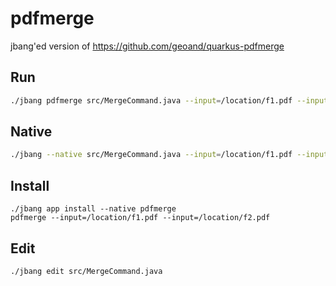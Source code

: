 # pdfmerge

jbang'ed version of https://github.com/geoand/quarkus-pdfmerge

## Run

```bash
./jbang pdfmerge src/MergeCommand.java --input=/location/f1.pdf --input=/location/f2.pdf
```

## Native

```bash
./jbang --native src/MergeCommand.java --input=/location/f1.pdf --input=/location/f2.pdf
```

## Install

```
./jbang app install --native pdfmerge
pdfmerge --input=/location/f1.pdf --input=/location/f2.pdf
```

## Edit

```
./jbang edit src/MergeCommand.java
```

